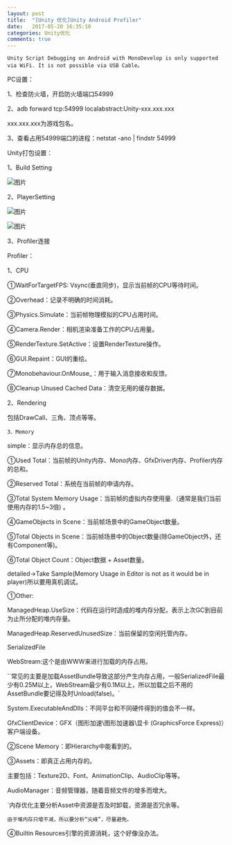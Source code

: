 ```yaml
---
layout: post
title:  "[Unity 优化]Unity Android Profiler"
date:   2017-05-20 16:35:10
categories: Unity优化
comments: true
---
```


`Unity Script Debugging on Android with MonoDevelop is only supported via WiFi. It is not possible via USB Cable。`

PC设置：

1、检查防火墙，开启防火墙端口54999

2、adb forward tcp:54999 localabstract:Unity-xxx.xxx.xxx

xxx.xxx.xxx为游戏包名。

3、查看占用54999端口的进程：netstat -ano | findstr 54999

Unity打包设置：

1、Build Setting

![图片](http://owk5gjdrg.bkt.clouddn.com/0060Unity%20Android%20Profiler.png)

2、PlayerSetting

![图片](http://owk5gjdrg.bkt.clouddn.com/0061Unity%20Android%20Profiler.png)

![图片](http://owk5gjdrg.bkt.clouddn.com/0062Unity%20Android%20Profiler.png)

3、Profiler连接


Profiler：

1、CPU

①WaitForTargetFPS: Vsync(垂直同步)，显示当前帧的CPU等待时间。

②Overhead：记录不明确的时间消耗。

③Physics.Simulate：当前帧物理模拟的CPU占用时间。 

④Camera.Render：相机渲染准备工作的CPU占用量。

⑤RenderTexture.SetActive：设置RenderTexture操作。

⑥GUI.Repaint：GUI的重绘。

⑦Monobehaviour.OnMouse_：用于输入消息接收和反馈。

⑧Cleanup Unused Cached Data：清空无用的缓存数据。

2、Rendering

包括DrawCall、三角、顶点等等。

`3、Memory`

simple：显示内存总的信息。

①Used Total：当前帧的Unity内存、Mono内存、GfxDriver内存、Profiler内存的总和。

②Reserved Total：系统在当前帧的申请内存。

③Total System Memory Usage：当前帧的虚拟内存使用量.（通常是我们当前使用内存的1.5~3倍) 。

④GameObjects in Scene：当前帧场景中的GameObject数量。

⑤Total Objects in Scene：当前帧场景中的Object数量(除GameObject外，还有Component等)。

⑥Total Object Count：Object数据 + Asset数量。

detailed->Take Sample(Memory Usage in Editor is not as it would be in player)所以要用真机调试。

①Other: 

ManagedHeap.UseSize：代码在运行时造成的堆内存分配，表示上次GC到目前为止所分配的堆内存量。 

ManagedHeap.ReservedUnusedSize：当前保留的空闲托管内存。

SerializedFile

WebStream:这个是由WWW来进行加载的内存占用。

``常见的主要是加载AssetBundle导致这部分产生内存占用，一般SerializedFile最少有0.25M以上，WebStream最少有0.1M以上，所以加载之后不用的AssetBundle要记得及时Unload(false)。`

System.ExecutableAndDlls：不同平台和不同硬件得到的值会不一样。

GfxClientDevice：GFX（图形加速\图形加速器\显卡 (GraphicsForce Express)）客户端设备。

②Scene Memory：即Hierarchy中能看到的。

③Assets：即真正占用内存的。

主要包括：Texture2D、Font、AnimationClip、AudioClip等等。

AudioManager：音频管理器，随着音频文件的增多而增大。

`内存优化主要分析Asset中资源是否及时卸载，资源是否冗余等。

`由于堆内存只增不减，所以要分析“尖峰”，尽量避免。`

④Builtin Resources引擎的资源消耗，这个好像没办法。